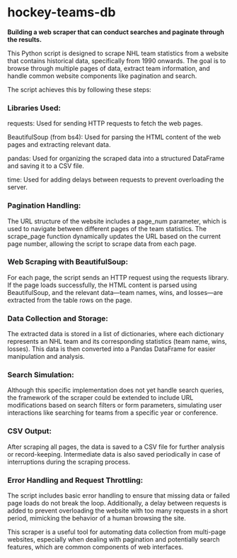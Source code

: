 # hockey-teams-db
**Building a web scraper that can conduct searches and paginate through the results.**

This Python script is designed to scrape NHL team statistics from a website that contains historical data, specifically from 1990 onwards. The goal is to browse through multiple pages of data, extract team information, and handle common website components like pagination and search.

The script achieves this by following these steps:

### Libraries Used:
  
  requests: Used for sending HTTP requests to fetch the web pages.
  
  BeautifulSoup (from bs4): Used for parsing the HTML content of the web pages and extracting relevant data.
  
  pandas: Used for organizing the scraped data into a structured DataFrame and saving it to a CSV file.
  
  time: Used for adding delays between requests to prevent overloading the server.

### Pagination Handling: 

The URL structure of the website includes a page_num parameter, which is used to navigate between different pages of the team statistics. The scrape_page function dynamically updates the URL based on the current page number, allowing the script to scrape data from each page.

### Web Scraping with BeautifulSoup: 

For each page, the script sends an HTTP request using the requests library. If the page loads successfully, the HTML content is parsed using BeautifulSoup, and the relevant data—team names, wins, and losses—are extracted from the table rows on the page.

### Data Collection and Storage: 

The extracted data is stored in a list of dictionaries, where each dictionary represents an NHL team and its corresponding statistics (team name, wins, losses). This data is then converted into a Pandas DataFrame for easier manipulation and analysis.

### Search Simulation: 

Although this specific implementation does not yet handle search queries, the framework of the scraper could be extended to include URL modifications based on search filters or form parameters, simulating user interactions like searching for teams from a specific year or conference.

### CSV Output: 

After scraping all pages, the data is saved to a CSV file for further analysis or record-keeping. Intermediate data is also saved periodically in case of interruptions during the scraping process.

### Error Handling and Request Throttling: 

The script includes basic error handling to ensure that missing data or failed page loads do not break the loop. Additionally, a delay between requests is added to prevent overloading the website with too many requests in a short period, mimicking the behavior of a human browsing the site.

This scraper is a useful tool for automating data collection from multi-page websites, especially when dealing with pagination and potentially search features, which are common components of web interfaces.
